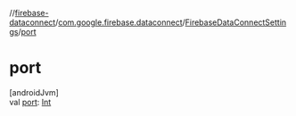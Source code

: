 //[firebase-dataconnect](../../../index.md)/[com.google.firebase.dataconnect](../index.md)/[FirebaseDataConnectSettings](index.md)/[port](port.md)

# port

[androidJvm]\
val [port](port.md): [Int](https://kotlinlang.org/api/latest/jvm/stdlib/kotlin/-int/index.html)
